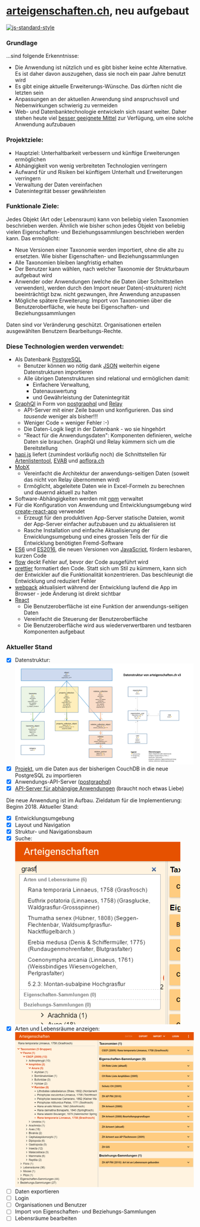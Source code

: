 # [arteigenschaften.ch](http://arteigenschaften.ch), neu aufgebaut

[![js-standard-style](https://img.shields.io/badge/license-ISC-brightgreen.svg)](https://github.com/barbalex/gs/blob/master/license.md)

### Grundlage
...sind folgende Erkenntnisse:

-	Die Anwendung ist nützlich und es gibt bisher keine echte Alternative. Es ist daher davon auszugehen, dass sie noch ein paar Jahre benutzt wird
-	Es gibt einige aktuelle Erweiterungs-Wünsche. Das dürften nicht die letzten sein
-	Anpassungen an der aktuellen Anwendung sind anspruchsvoll und Nebenwirkungen schwierig zu vermeiden
-	Web- und Datenbanktechnologie entwickeln sich rasant weiter. Daher stehen heute viel [besser geeignete Mittel](#diese-technologien-werden-verwendet) zur Verfügung, um eine solche Anwendung aufzubauen

### Projektziele:
-	Hauptziel: Unterhaltbarkeit verbessern und künftige Erweiterungen ermöglichen
-	Abhängigkeit von wenig verbreiteten Technologien verringern
-	Aufwand für und Risiken bei künftigem Unterhalt und Erweiterungen verringern
-	Verwaltung der Daten vereinfachen
-	Datenintegrität besser gewährleisten

### Funktionale Ziele:
Jedes Objekt (Art oder Lebensraum) kann von beliebig vielen Taxonomien beschrieben werden. Ähnlich wie bisher schon jedes Objekt von beliebig vielen Eigenschaften- und Beziehungssammlungen beschrieben werden kann. Das ermöglicht:
-	Neue Versionen einer Taxonomie werden importiert, ohne die alte zu ersetzten. Wie bisher Eigenschaften- und Beziehungssammlungen
-	Alle Taxonomien bleiben langfristig erhalten
-	Der Benutzer kann wählen, nach welcher Taxonomie der Strukturbaum aufgebaut wird
-	Anwender oder Anwendungen (welche die Daten über Schnittstellen verwenden), werden durch den Import neuer Daten(-strukturen) nicht beeinträchtigt bzw. nicht gezwungen, ihre Anwendung anzupassen
-	Mögliche spätere Erweiterung: Import von Taxonomien über die Benutzeroberfläche, wie heute bei Eigenschaften- und Beziehungssammlungen

Daten sind vor Veränderung geschützt. Organisationen erteilen ausgewählten Benutzern Bearbeitungs-Rechte.


### Diese Technologien werden verwendet:

- Als Datenbank [PostgreSQL](https://www.postgresql.org)
  - Benutzer können wo nötig dank [JSON](https://de.wikipedia.org/wiki/JavaScript_Object_Notation) weiterhin eigene Datenstrukturen importieren
  - Alle übrigen Datenstrukturen sind relational und ermöglichen damit:
     - Einfachere Verwaltung,
     - Datenauswertung
     - und Gewährleistung der Datenintegrität
- [GraphQl](https://github.com/facebook/graphql) in Form von [postgraphql](https://github.com/postgraphql/postgraphql) und [Relay](https://facebook.github.io/relay)
  - API-Server mit einer Zeile bauen und konfigurieren. Das sind _tausende_ weniger als bisher!!!
  - Weniger Code = weniger Fehler :-)
  - Die Daten-Logik liegt in der Datenbank - wo sie hingehört
  - "React für die Anwendungsdaten": Komponenten definieren, welche Daten sie brauchen. GraphQl und Relay kümmern sich um die Bereitstellung
- [hapi.js](http://hapijs.com) liefert (zumindest vorläufig noch) die Schnittstellen für [Artenlistentool](http://www.aln.zh.ch/internet/baudirektion/aln/de/naturschutz/naturschutzdaten/tools/artenlistentool.html#a-content), [EVAB](http://www.aln.zh.ch/internet/baudirektion/aln/de/naturschutz/naturschutzdaten/tools/evab.html#a-content) und [apflora.ch](https://github.com/FNSKtZH/apflora)
- [MobX](https://mobx.js.org)
  - Vereinfacht die Architektur der anwendungs-seitigen Daten (soweit das nicht von Relay übernommen wird)
  - Ermöglicht, abgeleitete Daten wie in Excel-Formeln zu berechnen und dauernd aktuell zu halten
- Software-Abhängigkeiten werden mit [npm](https://www.npmjs.com) verwaltet
- Für die Konfiguration von Anwendung und Entwicklungsumgebung wird [create-react-app](https://github.com/facebookincubator/create-react-app) verwendet
  - Erzeugt für den produktiven App-Server statische Dateien, womit der App-Server einfacher aufzubauen und zu aktualisieren ist
  - Rasche Installation und einfache Aktualisierung der Enwicklungsumgebung und eines grossen Teils der für die Entwicklung benötigten Fremd-Software
- [ES6](http://www.ecma-international.org/ecma-262/6.0) und [ES2016](https://www.ecma-international.org/ecma-262/7.0), die neuen Versionen von [JavaScript](http://en.wikipedia.org/wiki/JavaScript), fördern lesbaren, kurzen Code
- [flow](https://flow.org) deckt Fehler auf, bevor der Code ausgeführt wird
- [prettier](https://github.com/prettier/prettier) formatiert den Code. Statt sich um Stil zu kümmern, kann sich der Entwickler auf die Funktionalität konzentrieren. Das beschleunigt die Entwicklung und reduziert Fehler
- [webpack](http://webpack.github.io) aktualisiert während der Entwicklung laufend die App im Browser - jede Änderung ist direkt sichtbar
- [React](https://facebook.github.io/react/index.html)
  - Die Benutzeroberfläche ist eine Funktion der anwendungs-seitigen Daten
  - Vereinfacht die Steuerung der Benutzeroberfläche
  - Die Benutzeroberfläche wird aus wiederverwertbaren und testbaren Komponenten aufgebaut

### Aktueller Stand

- [x] Datenstruktur: ![Datenstruktur](/etc/structure_relational.png?raw=true "Datenstruktur")
- [x] [Projekt](https://github.com/barbalex/ae_import), um die Daten aus der bisherigen CouchDB in die neue PostgreSQL zu importieren
- [x] Anwendungs-API-Server ([postgraphql](https://github.com/postgraphql/postgraphql))
- [x] [API-Server für abhängige Anwendungen](https://github.com/barbalex/ae_api) (braucht noch etwas Liebe)

Die neue Anwendung ist im Aufbau. Zieldatum für die Implementierung: Beginn 2018. Aktueller Stand:

  - [x] Entwicklungsumgebung
  - [x] Layout und Navigation
  - [x] Struktur- und Navigationsbaum
  - [x] Suche: ![Datenstruktur](/etc/grasfrosch_suchen.png?raw=true "Grasfrosch suchen")
  - [x] Arten und Lebensräume anzeigen: ![Datenstruktur](/etc/grasfrosch.png?raw=true "Grasfrosch")
  - [ ] Daten exportieren
  - [ ] Login
  - [ ] Organisationen und Benutzer
  - [ ] Import von Eigenschaften- und Beziehungs-Sammlungen
  - [ ] Lebensräume bearbeiten
